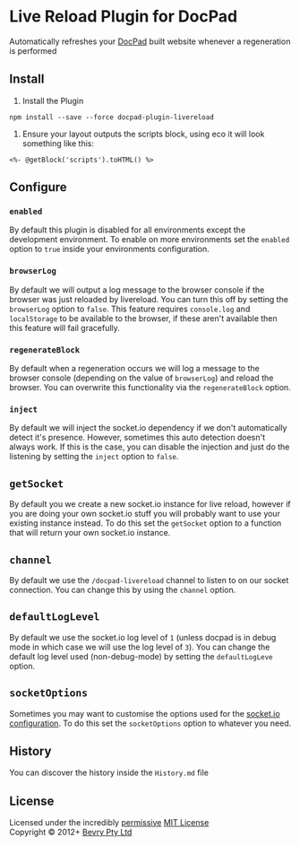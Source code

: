# Live Reload Plugin for DocPad
Automatically refreshes your [DocPad](https://docpad.org) built website whenever a regeneration is performed



## Install

1. Install the Plugin

  ```
  npm install --save --force docpad-plugin-livereload
  ```

1. Ensure your layout outputs the scripts block, using eco it will look something like this:

  ```
  <%- @getBlock('scripts').toHTML() %>
  ```


## Configure

### `enabled`
By default this plugin is disabled for all environments except the development environment. To enable on more environments set the `enabled` option to `true` inside your environments configuration.

### `browserLog`
By default we will output a log message to the browser console if the browser was just reloaded by livereload. You can turn this off by setting the `browserLog` option to `false`. This feature requires `console.log` and `localStorage` to be available to the browser, if these aren't available then this feature will fail gracefully.

### `regenerateBlock`
By default when a regeneration occurs we will log a message to the browser console (depending on the value of `browserLog`) and reload the browser. You can overwrite this functionality via the `regenerateBlock` option. 

### `inject`
By default we will inject the socket.io dependency if we don't automatically detect it's presence. However, sometimes this auto detection doesn't always work. If this is the case, you can disable the injection and just do the listening by setting the `inject` option to `false`.

## `getSocket`
By default you we create a new socket.io instance for live reload, however if you are doing your own socket.io stuff you will probably want to use your existing instance instead. To do this set the `getSocket` option to a function that will return your own socket.io instance.

## `channel`
By default we use the `/docpad-livereload` channel to listen to on our socket connection. You can change this by using the `channel` option.

## `defaultLogLevel`
By default we use the socket.io log level of `1` (unless docpad is in debug mode in which case we will use the log level of `3`). You can change the default log level used (non-debug-mode) by setting the `defaultLogLeve` option.

## `socketOptions`
Sometimes you may want to customise the options used for the [socket.io configuration](https://github.com/LearnBoost/Socket.IO/wiki/Configuring-Socket.IO). To do this set the `socketOptions` option to whatever you need.


## History
You can discover the history inside the `History.md` file


## License
Licensed under the incredibly [permissive](http://en.wikipedia.org/wiki/Permissive_free_software_licence) [MIT License](http://creativecommons.org/licenses/MIT/)
<br/>Copyright &copy; 2012+ [Bevry Pty Ltd](http://bevry.me)